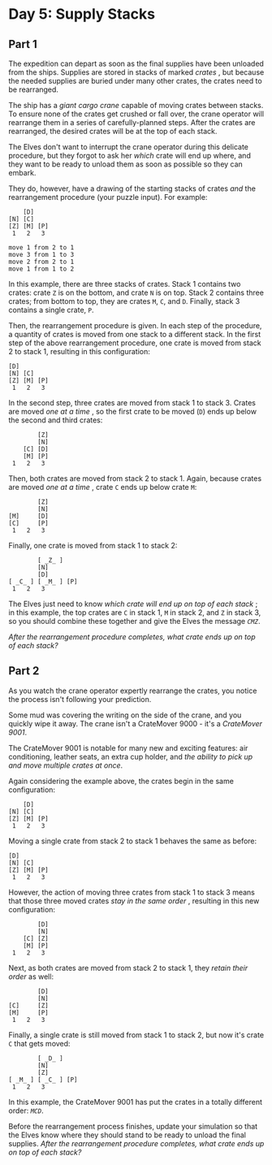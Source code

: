 # Day 5: Supply Stacks


## Part 1
The expedition can depart as soon as the final supplies have been unloaded
from the ships. Supplies are stored in stacks of marked _crates_ , but because
the needed supplies are buried under many other crates, the crates need to be
rearranged.

The ship has a _giant cargo crane_ capable of moving crates between stacks. To
ensure none of the crates get crushed or fall over, the crane operator will
rearrange them in a series of carefully-planned steps. After the crates are
rearranged, the desired crates will be at the top of each stack.

The Elves don't want to interrupt the crane operator during this delicate
procedure, but they forgot to ask her _which_ crate will end up where, and
they want to be ready to unload them as soon as possible so they can embark.

They do, however, have a drawing of the starting stacks of crates _and_ the
rearrangement procedure (your puzzle input). For example:

    
    
        [D]    
    [N] [C]    
    [Z] [M] [P]
     1   2   3 
    
    move 1 from 2 to 1
    move 3 from 1 to 3
    move 2 from 2 to 1
    move 1 from 1 to 2
    

In this example, there are three stacks of crates. Stack 1 contains two
crates: crate `Z` is on the bottom, and crate `N` is on top. Stack 2 contains
three crates; from bottom to top, they are crates `M`, `C`, and `D`. Finally,
stack 3 contains a single crate, `P`.

Then, the rearrangement procedure is given. In each step of the procedure, a
quantity of crates is moved from one stack to a different stack. In the first
step of the above rearrangement procedure, one crate is moved from stack 2 to
stack 1, resulting in this configuration:

    
    
    [D]        
    [N] [C]    
    [Z] [M] [P]
     1   2   3 
    

In the second step, three crates are moved from stack 1 to stack 3. Crates are
moved _one at a time_ , so the first crate to be moved (`D`) ends up below the
second and third crates:

    
    
            [Z]
            [N]
        [C] [D]
        [M] [P]
     1   2   3
    

Then, both crates are moved from stack 2 to stack 1. Again, because crates are
moved _one at a time_ , crate `C` ends up below crate `M`:

    
    
            [Z]
            [N]
    [M]     [D]
    [C]     [P]
     1   2   3
    

Finally, one crate is moved from stack 1 to stack 2:

    
    
            [ _Z_ ]
            [N]
            [D]
    [ _C_ ] [ _M_ ] [P]
     1   2   3
    

The Elves just need to know _which crate will end up on top of each stack_ ;
in this example, the top crates are `C` in stack 1, `M` in stack 2, and `Z` in
stack 3, so you should combine these together and give the Elves the message
_`CMZ`_.

_After the rearrangement procedure completes, what crate ends up on top of
each stack?_




## Part 2


As you watch the crane operator expertly rearrange the crates, you notice the
process isn't following your prediction.

Some mud was covering the writing on the side of the crane, and you quickly
wipe it away. The crane isn't a CrateMover 9000 - it's a _CrateMover 9001_.

The CrateMover 9001 is notable for many new and exciting features: air
conditioning, leather seats, an extra cup holder, and _the ability to pick up
and move multiple crates at once_.

Again considering the example above, the crates begin in the same
configuration:

    
    
        [D]    
    [N] [C]    
    [Z] [M] [P]
     1   2   3 
    

Moving a single crate from stack 2 to stack 1 behaves the same as before:

    
    
    [D]        
    [N] [C]    
    [Z] [M] [P]
     1   2   3 
    

However, the action of moving three crates from stack 1 to stack 3 means that
those three moved crates _stay in the same order_ , resulting in this new
configuration:

    
    
            [D]
            [N]
        [C] [Z]
        [M] [P]
     1   2   3
    

Next, as both crates are moved from stack 2 to stack 1, they _retain their
order_ as well:

    
    
            [D]
            [N]
    [C]     [Z]
    [M]     [P]
     1   2   3
    

Finally, a single crate is still moved from stack 1 to stack 2, but now it's
crate `C` that gets moved:

    
    
            [ _D_ ]
            [N]
            [Z]
    [ _M_ ] [ _C_ ] [P]
     1   2   3
    

In this example, the CrateMover 9001 has put the crates in a totally different
order: _`MCD`_.

Before the rearrangement process finishes, update your simulation so that the
Elves know where they should stand to be ready to unload the final supplies.
_After the rearrangement procedure completes, what crate ends up on top of
each stack?_

